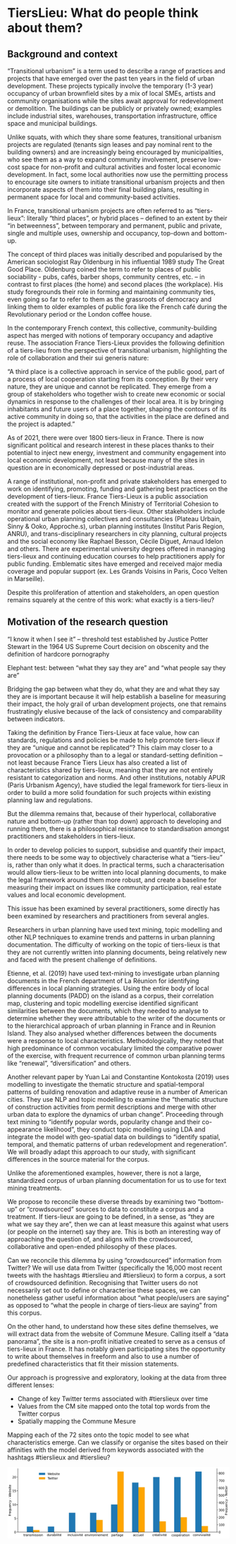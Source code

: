 # TiersLieu: What do people think about them?

## Background and context

“Transitional urbanism” is a term used to describe a range of practices and projects that have emerged over the past ten years in the field of urban development. These projects typically involve the temporary (1-3 year) occupancy of urban brownfield sites by a mix of local SMEs, artists and community organisations while the sites await approval for redevelopment or demolition. The buildings can be publicly or privately owned; examples include industrial sites, warehouses, transportation infrastructure, office space and municipal buildings. 

Unlike squats, with which they share some features, transitional urbanism projects are regulated (tenants sign leases and pay nominal rent to the building owners) and are increasingly being encouraged by municipalities, who see them as a way to expand community involvement, preserve low-cost space for non-profit and cultural activities and foster local economic development. In fact, some local authorities now use the permitting process to encourage site owners to initiate transitional urbanism projects and then incorporate aspects of them into their final building plans, resulting in permanent space for local and community-based activities. 

In France, transitional urbanism projects are often referred to as “tiers-lieux”: literally “third places”, or hybrid places – defined to an extent by their “in betweenness”, between temporary and permanent, public and private, single and multiple uses, ownership and occupancy, top-down and bottom-up. 

The concept of third places was initially described and popularised by the American sociologist Ray Oldenburg in his influential 1989 study The Great Good Place. Oldenburg coined the term to refer to places of public sociability - pubs, cafés, barber shops, community centres, etc. – in contrast to first places (the home) and second places (the workplace). His study foregrounds their role in forming and maintaining community ties, even going so far to refer to them as the grassroots of democracy and linking them to older examples of public fora like the French café during the Revolutionary period or the London coffee house. 

In the contemporary French context, this collective, community-building aspect has merged with notions of temporary occupancy and adaptive reuse. The association France Tiers-Lieux provides the following definition of a tiers-lieu from the perspective of transitional urbanism, highlighting the role of collaboration and their sui generis nature: 

“A third place is a collective approach in service of the public good, part of a process of local cooperation starting from its conception. By their very nature, they are unique and cannot be replicated. They emerge from a group of stakeholders who together wish to create new economic or social dynamics in response to the challenges of their local area. It is by bringing inhabitants and future users of a place together, shaping the contours of its active community in doing so, that the activities in the place are defined and the project is adapted.”

As of 2021, there were over 1800 tiers-lieux in France. There is now significant political and research interest in these places thanks to their potential to inject new energy, investment and community engagement into local economic development, not least because many of the sites in question are in economically depressed or post-industrial areas. 

A range of institutional, non-profit and private stakeholders has emerged to work on identifying, promoting, funding and gathering best practices on the development of tiers-lieux. France Tiers-Lieux is a public association created with the support of the French Ministry of Territorial Cohesion to monitor and generate policies about tiers-lieux. Other stakeholders include operational urban planning collectives and consultancies (Plateau Urbain, Sinny & Ooko, Approche.s), urban planning institutes (Institut Paris Region, ANRU), and trans-disciplinary researchers in city planning, cultural projects and the social economy like Raphael Besson, Cécile Diguet, Arnaud Idelon and others. There are experimental university degrees offered in managing tiers-lieux and continuing education courses to help practitioners apply for public funding. Emblematic sites have emerged and received major media coverage and popular support (ex. Les Grands Voisins in Paris, Coco Velten in Marseille).

Despite this proliferation of attention and stakeholders, an open question remains squarely at the centre of this work: what exactly is a tiers-lieu? 



## Motivation of the research question

“I know it when I see it” – threshold test established by Justice Potter Stewart in the 1964 US Supreme Court decision on obscenity and the definition of hardcore pornography

Elephant test: between “what they say they are” and “what people say they are”

Bridging the gap between what they do, what they are and what they say they are is important because it will help establish a baseline for measuring their impact, the holy grail of urban development projects, one that remains frustratingly elusive because of the lack of consistency and comparability between indicators. 

Taking the definition by France Tiers-Lieux at face value, how can standards, regulations and policies be made to help promote tiers-lieux if they are “unique and cannot be replicated”? This claim may closer to a provocation or a philosophy than to a legal or standard-setting definition – not least because France Tiers Lieux has also created a list of characteristics shared by tiers-lieux, meaning that they are not entirely resistant to categorization and norms. And other institutions, notably APUR (Paris Urbanism Agency), have studied the legal framework for tiers-lieux in order to build a more solid foundation for such projects within existing planning law and regulations. 

But the dilemma remains that, because of their hyperlocal, collaborative nature and bottom-up (rather than top down) approach to developing and running them, there is a philosophical resistance to standardisation amongst practitioners and stakeholders in tiers-lieux.

In order to develop policies to support, subsidise and quantify their impact, there needs to be some way to objectively characterise what a “tiers-lieu” is, rather than only what it does. In practical terms, such a characterisation would allow tiers-lieux to be written into local planning documents, to make the legal framework around them more robust, and create a baseline for measuring their impact on issues like community participation, real estate values and local economic development. 

This issue has been examined by several practitioners, some directly has been examined by researchers and practitioners from several angles.

Researchers in urban planning have used text mining, topic modelling and other NLP techniques to examine trends and patterns in urban planning documentation. The difficulty of working on the topic of tiers-lieux is that they are not currently written into planning documents, being relatively new and faced with the present challenge of definitions. 

Etienne, et al. (2019) have used text-mining to investigate urban planning documents in the French department of La Réunion for identifying differences in local planning strategies. Using the entire body of local planning documents (PADD) on the island  as a corpus, their correlation map, clustering and topic modelling exercise identified significant similarities between the documents, which they needed to analyse to determine whether they were attributable to the writer of the documents or to the hierarchical approach of urban planning in France and in Reunion Island. They also analysed whether differences between the documents were a response to local characteristics. Methodologically, they noted that high predominance of common vocabulary limited the comparative power of the exercise, with frequent recurrence of common urban planning terms like “renewal”, “diversification” and others.

Another relevant paper by Yuan Lai and Constantine Kontokosta (2019) uses modelling to investigate the thematic structure and spatial-temporal patterns of building renovation and adaptive reuse in a number of American cities. They use NLP and topic modelling to examine the “thematic structure of construction activities from permit descriptions and merge with other urban data to explore the dynamics of urban change”. Proceeding through text mining to “identify popular words, popularity change and their co-appearance likelihood”, they conduct topic modelling using LDA and integrate the model with geo-spatial data on buildings to “identify spatial, temporal, and thematic patterns of urban redevelopment and regeneration”. We will broadly adapt this approach to our study, with significant differences in the source material for the corpus. 

Unlike the aforementioned examples, however, there is not a large, standardized corpus of urban planning documentation for us to use for text mining treatments. 

We propose to reconcile these diverse threads by examining two “bottom-up” or “crowdsourced” sources to data to constitute a corpus and a treatment. If tiers-lieux are going to be defined, in a sense, as “they are what we say they are”, then we can at least measure this against what users (or people on the internet) say they are. This is both an interesting way of approaching the question of, and aligns with the crowdsourced, collaborative and open-ended philosophy of these places. 

Can we reconcile this dilemma by using “crowdsourced” information from Twitter?  We will use data from Twitter (specifically the 16,000 most recent tweets with the hashtags #tierslieu and #tierslieux) to form a corpus, a sort of crowdsourced definition. Recognising that Twitter users do not necessarily set out to define or characterise these spaces, we can nonetheless gather useful information about “what people/users are saying” as opposed to “what the people in charge of tiers-lieux are saying” from this corpus. 

On the other hand, to understand how these sites define themselves, we will extract data from the website of Commune Mesure. Calling itself a “data panorama”, the site is a non-profit initiative created to serve as  a census of tiers-lieux in France. It has notably given participating sites the opportunity to write about themselves in freeform and also to use a number of predefined characteristics that fit their mission statements. 

Our approach is progressive and exploratory, looking at the data from three different lenses: 

- Change of key Twitter terms associated with #tierslieux over time 
- Values from the CM site mapped onto the total top words from the Twitter corpus
- Spatially mapping the Commune Mesure

Mapping each of the 72 sites onto the topic model to see what characteristics emerge. Can we classify or organise the sites based on their affinities with the model derived from keywords associated with the hashtags #tierslieux and #tierslieu?

![Image2](/Data_collection/tweet_vs_website_combined.jpeg)


